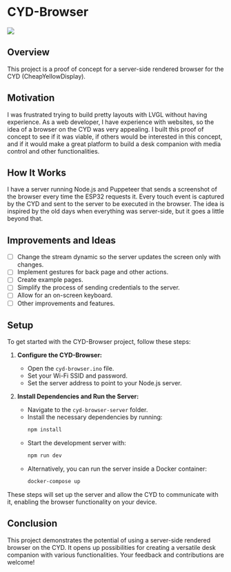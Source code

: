 # CYD-Browser

![](./media/showcase.gif)

## Overview

This project is a proof of concept for a server-side rendered browser for the CYD (CheapYellowDisplay).

## Motivation

I was frustrated trying to build pretty layouts with LVGL without having experience. As a web developer, I have experience with websites, so the idea of a browser on the CYD was very appealing. I built this proof of concept to see if it was viable, if others would be interested in this concept, and if it would make a great platform to build a desk companion with media control and other functionalities.

## How It Works

I have a server running Node.js and Puppeteer that sends a screenshot of the browser every time the ESP32 requests it. Every touch event is captured by the CYD and sent to the server to be executed in the browser. The idea is inspired by the old days when everything was server-side, but it goes a little beyond that.

## Improvements and Ideas

- [ ] Change the stream dynamic so the server updates the screen only with changes.
- [ ] Implement gestures for back page and other actions.
- [ ] Create example pages.
- [ ] Simplify the process of sending credentials to the server.
- [ ] Allow for an on-screen keyboard.
- [ ] Other improvements and features.

## Setup

To get started with the CYD-Browser project, follow these steps:

1. **Configure the CYD-Browser:**

   - Open the `cyd-browser.ino` file.
   - Set your Wi-Fi SSID and password.
   - Set the server address to point to your Node.js server.

2. **Install Dependencies and Run the Server:**
   - Navigate to the `cyd-browser-server` folder.
   - Install the necessary dependencies by running:
     ```sh
     npm install
     ```
   - Start the development server with:
     ```sh
     npm run dev
     ```
   - Alternatively, you can run the server inside a Docker container:
     ```sh
     docker-compose up
     ```

These steps will set up the server and allow the CYD to communicate with it, enabling the browser functionality on your device.

## Conclusion

This project demonstrates the potential of using a server-side rendered browser on the CYD. It opens up possibilities for creating a versatile desk companion with various functionalities. Your feedback and contributions are welcome!
